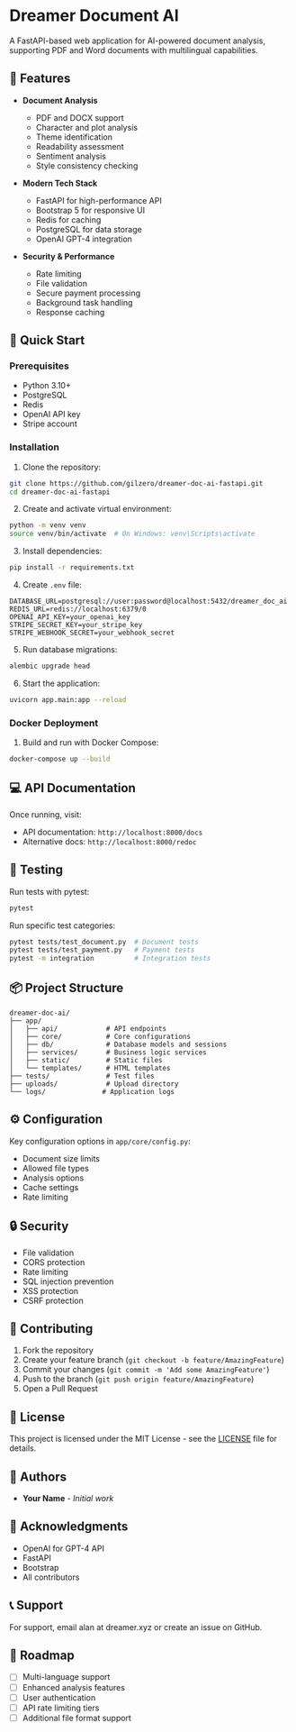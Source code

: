 # Dreamer Document AI

A FastAPI-based web application for AI-powered document analysis, supporting PDF and Word documents with multilingual capabilities.

## 🌟 Features

- **Document Analysis**
  - PDF and DOCX support
  - Character and plot analysis
  - Theme identification
  - Readability assessment
  - Sentiment analysis
  - Style consistency checking

- **Modern Tech Stack**
  - FastAPI for high-performance API
  - Bootstrap 5 for responsive UI
  - Redis for caching
  - PostgreSQL for data storage
  - OpenAI GPT-4 integration

- **Security & Performance**
  - Rate limiting
  - File validation
  - Secure payment processing
  - Background task handling
  - Response caching

## 🚀 Quick Start

### Prerequisites

- Python 3.10+
- PostgreSQL
- Redis
- OpenAI API key
- Stripe account

### Installation

1. Clone the repository:
```bash
git clone https://github.com/gilzero/dreamer-doc-ai-fastapi.git
cd dreamer-doc-ai-fastapi
```

2. Create and activate virtual environment:
```bash
python -m venv venv
source venv/bin/activate  # On Windows: venv\Scripts\activate
```

3. Install dependencies:
```bash
pip install -r requirements.txt
```

4. Create `.env` file:
```env
DATABASE_URL=postgresql://user:password@localhost:5432/dreamer_doc_ai
REDIS_URL=redis://localhost:6379/0
OPENAI_API_KEY=your_openai_key
STRIPE_SECRET_KEY=your_stripe_key
STRIPE_WEBHOOK_SECRET=your_webhook_secret
```

5. Run database migrations:
```bash
alembic upgrade head
```

6. Start the application:
```bash
uvicorn app.main:app --reload
```

### Docker Deployment

1. Build and run with Docker Compose:
```bash
docker-compose up --build
```

## 💻 API Documentation

Once running, visit:
- API documentation: `http://localhost:8000/docs`
- Alternative docs: `http://localhost:8000/redoc`

## 🧪 Testing

Run tests with pytest:
```bash
pytest
```

Run specific test categories:
```bash
pytest tests/test_document.py  # Document tests
pytest tests/test_payment.py   # Payment tests
pytest -m integration          # Integration tests
```

## 📦 Project Structure

```
dreamer-doc-ai/
├── app/
│   ├── api/            # API endpoints
│   ├── core/           # Core configurations
│   ├── db/             # Database models and sessions
│   ├── services/       # Business logic services
│   ├── static/         # Static files
│   └── templates/      # HTML templates
├── tests/              # Test files
├── uploads/            # Upload directory
└── logs/              # Application logs
```

## ⚙️ Configuration

Key configuration options in `app/core/config.py`:
- Document size limits
- Allowed file types
- Analysis options
- Cache settings
- Rate limiting

## 🔒 Security

- File validation
- CORS protection
- Rate limiting
- SQL injection prevention
- XSS protection
- CSRF protection

## 🤝 Contributing

1. Fork the repository
2. Create your feature branch (`git checkout -b feature/AmazingFeature`)
3. Commit your changes (`git commit -m 'Add some AmazingFeature'`)
4. Push to the branch (`git push origin feature/AmazingFeature`)
5. Open a Pull Request

## 📝 License

This project is licensed under the MIT License - see the [LICENSE](LICENSE) file for details.

## 👥 Authors

- **Your Name** - *Initial work*

## 🙏 Acknowledgments

- OpenAI for GPT-4 API
- FastAPI 
- Bootstrap 
- All contributors

## 📞 Support

For support, email alan at dreamer.xyz or create an issue on GitHub.

## 🚀 Roadmap

- [ ] Multi-language support
- [ ] Enhanced analysis features
- [ ] User authentication
- [ ] API rate limiting tiers
- [ ] Additional file format support

```


